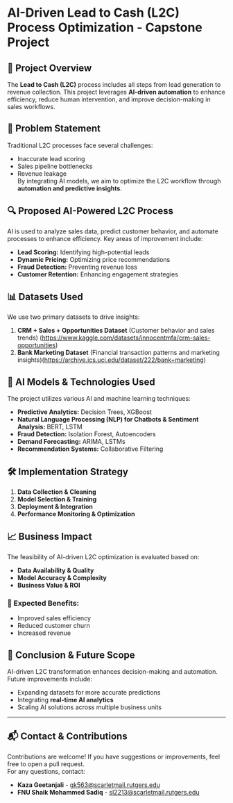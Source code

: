 # AI-Driven Lead to Cash (L2C) Process Optimization - Capstone Project 

## 📌 Project Overview
The **Lead to Cash (L2C)** process includes all steps from lead generation to revenue collection. This project leverages **AI-driven automation** to enhance efficiency, reduce human intervention, and improve decision-making in sales workflows.

## 🚀 Problem Statement
Traditional L2C processes face several challenges:
- Inaccurate lead scoring
- Sales pipeline bottlenecks
- Revenue leakage  
By integrating AI models, we aim to optimize the L2C workflow through **automation and predictive insights**.

## 🔍 Proposed AI-Powered L2C Process
AI is used to analyze sales data, predict customer behavior, and automate processes to enhance efficiency. Key areas of improvement include:
- **Lead Scoring:** Identifying high-potential leads
- **Dynamic Pricing:** Optimizing price recommendations
- **Fraud Detection:** Preventing revenue loss
- **Customer Retention:** Enhancing engagement strategies

## 📊 Datasets Used
We use two primary datasets to drive insights:
1. **CRM + Sales + Opportunities Dataset** (Customer behavior and sales trends) (https://www.kaggle.com/datasets/innocentmfa/crm-sales-opportunities)
2. **Bank Marketing Dataset** (Financial transaction patterns and marketing insights)(https://archive.ics.uci.edu/dataset/222/bank+marketing)

## 🤖 AI Models & Technologies Used
The project utilizes various AI and machine learning techniques:
- **Predictive Analytics:** Decision Trees, XGBoost
- **Natural Language Processing (NLP) for Chatbots & Sentiment Analysis:** BERT, LSTM
- **Fraud Detection:** Isolation Forest, Autoencoders
- **Demand Forecasting:** ARIMA, LSTMs
- **Recommendation Systems:** Collaborative Filtering

## 🛠️ Implementation Strategy
1. **Data Collection & Cleaning**
2. **Model Selection & Training**
3. **Deployment & Integration**
4. **Performance Monitoring & Optimization**

## 📈 Business Impact
The feasibility of AI-driven L2C optimization is evaluated based on:
- **Data Availability & Quality**
- **Model Accuracy & Complexity**
- **Business Value & ROI**

### 🌟 Expected Benefits:
- Improved sales efficiency  
- Reduced customer churn  
- Increased revenue  

## 🔮 Conclusion & Future Scope
AI-driven L2C transformation enhances decision-making and automation. Future improvements include:
- Expanding datasets for more accurate predictions  
- Integrating **real-time AI analytics**  
- Scaling AI solutions across multiple business units  

---

## 📬 Contact & Contributions
Contributions are welcome! If you have suggestions or improvements, feel free to open a pull request.  
For any questions, contact:
- **Kaza Geetanjali** - gk563@scarletmail.rutgers.edu
- **FNU Shaik Mohammed Sadiq** - sl2213@scarletmail.rutgers.edu
